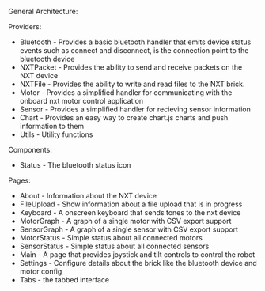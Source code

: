 General Architecture:

Providers:
* Bluetooth - Provides a basic bluetooth handler that emits device status events such as connect and disconnect, is the connection point to the bluetooth device
* NXTPacket - Provides the ability to send and receive packets on the NXT device
* NXTFile - Provides the ability to write and read files to the NXT brick.
* Motor - Provides a simplified handler for communicating with the onboard nxt motor control application
* Sensor - Provides a simplified handler for recieving sensor information
* Chart - Provides an easy way to create chart.js charts and push information to them
* Utils - Utility functions

Components:
* Status - The bluetooth status icon

Pages:
* About - Information about the NXT device
* FileUpload - Show information about a file upload that is in progress
* Keyboard - A onscreen keyboard that sends tones to the nxt device
* MotorGraph - A graph of a single motor with CSV export support
* SensorGraph - A graph of a single sensor with CSV export support
* MotorStatus - Simple status about all connected motors
* SensorStatus - Simple status about all connected sensors
* Main - A page that provides joystick and tilt controls to control the robot
* Settings - Configure details about the brick like the bluetooth device and motor config
* Tabs - the tabbed interface
